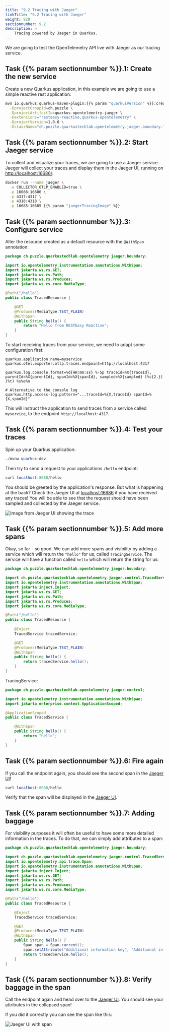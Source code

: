 ```yaml
---
title: "9.2 Tracing with Jaeger"
linkTitle: "9.2 Tracing with Jaeger"
weight: 920
sectionnumber: 9.2
description: >
    Tracing powered by Jaeger in Quarkus.
---
```


We are going to test the OpenTelemetry API live with Jaeger as our tracing service.


## Task {{% param sectionnumber %}}.1: Create the new service

Create a new Quarkus application, in this example we are going to use a simple reactive rest application:

```bash
mvn io.quarkus:quarkus-maven-plugin:{{% param "quarkusVersion" %}}:create \
  -DprojectGroupId=ch.puzzle \
  -DprojectArtifactId=quarkus-opentelemetry-jaeger \
  -Dextensions="resteasy-reactive,quarkus-opentelemetry" \
  -DprojectVersion=1.0.0 \
  -DclassName="ch.puzzle.quarkustechlab.opentelemetry.jaeger.boundary.TracedResource"
```


## Task {{% param sectionnumber %}}.2: Start Jaeger service

To collect and visualize your traces, we are going to use a Jaeger service. Jaeger will collect your traces and display them in the Jaeger UI, running on [http://localhost:16686/](http://localhost:16686/):

```bash
docker run --name jaeger \
  -e COLLECTOR_OTLP_ENABLED=true \
  -p 16686:16686 \
  -p 4317:4317 \
  -p 4318:4318 \
  -p 16685:16685 {{% param "jaegerTracingImage" %}}
```


## Task {{% param sectionnumber %}}.3: Configure service

Alter the resource created as a default resource with the `@WithSpan` annotation:

```java
package ch.puzzle.quarkustechlab.opentelemetry.jaeger.boundary;

import io.opentelemetry.instrumentation.annotations.WithSpan;
import jakarta.ws.rs.GET;
import jakarta.ws.rs.Path;
import jakarta.ws.rs.Produces;
import jakarta.ws.rs.core.MediaType;

@Path("/hello")
public class TracedResource {

    @GET
    @Produces(MediaType.TEXT_PLAIN)
    @WithSpan
    public String hello() {
        return "Hello from RESTEasy Reactive";
    }
}
```

To start receiving traces from your service, we need to adapt some configuration first:

```properties
quarkus.application.name=myservice
quarkus.otel.exporter.otlp.traces.endpoint=http://localhost:4317

quarkus.log.console.format=%d{HH:mm:ss} %-5p traceId=%X{traceId}, parentId=%X{parentId}, spanId=%X{spanId}, sampled=%X{sampled} [%c{2.}] (%t) %s%e%n

# Alternative to the console log
quarkus.http.access-log.pattern="...traceId=%{X,traceId} spanId=%{X,spanId}"
```

This will instruct the application to send traces from a service called `myservice`, to the endpoint `http://localhost:4317`.


## Task {{% param sectionnumber %}}.4: Test your traces

Spin up your Quarkus application:

```s
./mvnw quarkus:dev
```

Then try to send a request to your applications `/hello` endpoint:

```s
curl localhost:8080/hello
```

You should be greeted by the application's response. But what is happening at the back? Check the Jaeger UI at [localhost:16686](http://localhost:16686/) if you have received any traces! You will be able to see that the request should have been sampled and collected by the Jaeger service.

![Image from Jaeger UI showing the trace](../first_trace.png)


## Task {{% param sectionnumber %}}.5: Add more spans

Okay, so far - so good. We can add more spans and visibility by adding a service which will return the `"hello"` for us, called `TracingService`. The service will have a function called `hello` which will return the string for us:

```java
package ch.puzzle.quarkustechlab.opentelemetry.jaeger.boundary;

import ch.puzzle.quarkustechlab.opentelemetry.jaeger.control.TracedService;
import io.opentelemetry.instrumentation.annotations.WithSpan;
import jakarta.inject.Inject;
import jakarta.ws.rs.GET;
import jakarta.ws.rs.Path;
import jakarta.ws.rs.Produces;
import jakarta.ws.rs.core.MediaType;

@Path("/hello")
public class TracedResource {
    
    @Inject
    TracedService tracedService;

    @GET
    @Produces(MediaType.TEXT_PLAIN)
    @WithSpan
    public String hello() {
        return tracedService.hello();
    }
}
```

TracingService:
```java
package ch.puzzle.quarkustechlab.opentelemetry.jaeger.control;

import io.opentelemetry.instrumentation.annotations.WithSpan;
import jakarta.enterprise.context.ApplicationScoped;

@ApplicationScoped
public class TracedService {

    @WithSpan
    public String hello() {
        return "hello";
    }
}
```


## Task {{% param sectionnumber %}}.6: Fire again

If you call the endpoint again, you should see the second span in the [Jaeger UI](http://localhost:16686/)!

```s
curl localhost:8080/hello
```

Verify that the span will be displayed in the [Jaeger UI](http://localhost:16686/).


## Task {{% param sectionnumber %}}.7: Adding baggage

For visibility purposes it will often be useful to have some more detailed information in the traces. To do that, we can simply add attributes to a span:

```java
package ch.puzzle.quarkustechlab.opentelemetry.jaeger.boundary;

import ch.puzzle.quarkustechlab.opentelemetry.jaeger.control.TracedService;
import io.opentelemetry.api.trace.Span;
import io.opentelemetry.instrumentation.annotations.WithSpan;
import jakarta.inject.Inject;
import jakarta.ws.rs.GET;
import jakarta.ws.rs.Path;
import jakarta.ws.rs.Produces;
import jakarta.ws.rs.core.MediaType;

@Path("/hello")
public class TracedResource {

    @Inject
    TracedService tracedService;

    @GET
    @Produces(MediaType.TEXT_PLAIN)
    @WithSpan
    public String hello() {
        Span span = Span.current();
        span.setAttribute("Additional information key", "Additional information value");
        return tracedService.hello();
    }
}
```


## Task {{% param sectionnumber %}}.8: Verify baggage in the span

Call the endpoint again and head over to the [Jaeger UI](http://localhost:16686/). You should see your attributes in the collapsed span!

If you did it correctly you can see the span like this:

![Jaeger UI with span](../baggage_trace.png)
